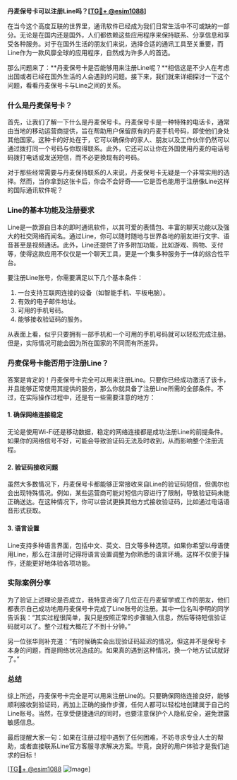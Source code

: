 **丹麦保号卡可以注册Line吗？[[TG💪+ @esim1088](https://t.me/s/esim1088)]**

在当今这个高度互联的世界里，通讯软件已经成为我们日常生活中不可或缺的一部分。无论是在国内还是国外，人们都依赖这些应用程序来保持联系、分享信息和享受各种服务。对于在国外生活的朋友们来说，选择合适的通讯工具至关重要，而Line作为一款风靡全球的应用程序，自然成为许多人的首选。

那么问题来了：**丹麦保号卡是否能够用来注册Line呢？**相信这是不少人在考虑出国或者已经在国外生活的人会遇到的问题。接下来，我们就来详细探讨一下这个问题，看看丹麦保号卡与Line之间的关系。

### 什么是丹麦保号卡？

首先，让我们了解一下什么是丹麦保号卡。丹麦保号卡是一种特殊的电话卡，通常由当地的移动运营商提供，旨在帮助用户保留原有的丹麦手机号码，即使他们身处其他国家。这种卡的好处在于，它可以确保你的家人、朋友以及工作伙伴仍然可以通过拨打同一个号码与你取得联系。此外，它还可以让你在外国使用丹麦的电话号码拨打电话或发送短信，而不必更换现有的号码。

对于那些经常需要与丹麦保持联系的人来说，丹麦保号卡无疑是一个非常实用的选择。然而，当你拿到这张卡后，你会不会好奇——它是否也能用于注册像Line这样的国际通讯软件呢？

### Line的基本功能及注册要求

Line是一款源自日本的即时通讯软件，以其可爱的表情包、丰富的聊天功能以及强大的社交网络而闻名。通过Line，你可以随时随地与世界各地的朋友进行文字、语音甚至是视频通话。此外，Line还提供了许多附加功能，比如游戏、购物、支付等，使得这款应用不仅仅是一个聊天工具，更是一个集多种服务于一体的综合性平台。

要注册Line账号，你需要满足以下几个基本条件：
1. 一台支持互联网连接的设备（如智能手机、平板电脑）。
2. 有效的电子邮件地址。
3. 可用的手机号码。
4. 能够接收验证码的服务。

从表面上看，似乎只要拥有一部手机和一个可用的手机号码就可以轻松完成注册。但是，实际情况可能会因为所在国家的不同而有所差异。

### 丹麦保号卡能否用于注册Line？

答案是肯定的！丹麦保号卡完全可以用来注册Line。只要你已经成功激活了该卡，并且能够正常使用其提供的服务，那么你就具备了注册Line所需的全部条件。不过，在实际操作过程中，还是有一些需要注意的地方：

#### 1. 确保网络连接稳定
无论是使用Wi-Fi还是移动数据，稳定的网络连接都是成功注册Line的前提条件。如果你的网络信号不好，可能会导致验证码无法及时收到，从而影响整个注册流程。

#### 2. 验证码接收问题
虽然大多数情况下，丹麦保号卡都能够正常接收来自Line的验证码短信，但偶尔也会出现特殊情况。例如，某些运营商可能对短信内容进行了限制，导致验证码未能正确送达。在这种情况下，你可以尝试更换其他方式接收验证码，比如通过电话语音形式获取。

#### 3. 语言设置
Line支持多种语言界面，包括中文、英文、日文等多种选项。如果你希望以母语使用Line，那么在注册时记得将语言设置调整为你熟悉的语言环境。这样不仅便于操作，还能更好地体验各项功能。

### 实际案例分享

为了验证上述理论是否成立，我特意咨询了几位正在丹麦留学或工作的朋友，他们都表示自己成功地用丹麦保号卡完成了Line账号的注册。其中一位名叫李明的同学告诉我：“其实过程很简单，我只是按照正常的步骤输入信息，然后等待短信验证码就可以了。整个过程大概花了不到十分钟。”

另一位张华则补充道：“有时候确实会出现验证码延迟的情况，但这并不是保号卡本身的问题，而是网络状况造成的。如果真的遇到这种情况，换一个地方试试就好了。”

### 总结

综上所述，丹麦保号卡完全是可以用来注册Line的。只要确保网络连接良好，能够顺利接收到验证码，再加上正确的操作步骤，任何人都可以轻松地创建属于自己的Line账号。当然，在享受便捷通讯的同时，也要注意保护个人隐私安全，避免泄露敏感信息。

最后提醒大家一句：如果在注册过程中遇到了任何困难，不妨寻求专业人士的帮助，或者直接联系Line官方客服寻求解决方案。毕竟，良好的用户体验才是我们追求的目标！

[[TG💪+ @esim1088](https://t.me/s/esim1088) ![Image](https://i.postimg.cc/4NQfJmqS/Snipaste-2025-05-13-00-14-12.png)]
